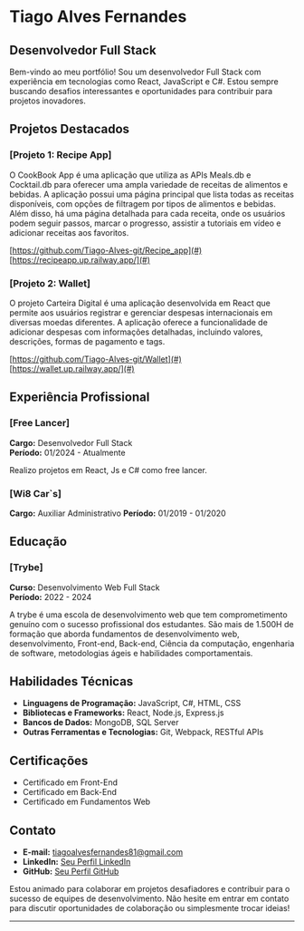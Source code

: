 # Tiago Alves Fernandes
## Desenvolvedor Full Stack

Bem-vindo ao meu portfólio! Sou um desenvolvedor Full Stack com experiência em tecnologias como React, JavaScript e C#. Estou sempre buscando desafios interessantes e oportunidades para contribuir para projetos inovadores.

## Projetos Destacados

### [Projeto 1: Recipe App]
O CookBook App é uma aplicação que utiliza as APIs Meals.db e Cocktail.db para oferecer uma ampla variedade de receitas de alimentos e bebidas. A aplicação possui uma página principal que lista todas as receitas disponíveis, com opções de filtragem por tipos de alimentos e bebidas. Além disso, há uma página detalhada para cada receita, onde os usuários podem seguir passos, marcar o progresso, assistir a tutoriais em vídeo e adicionar receitas aos favoritos.

[https://github.com/Tiago-Alves-git/Recipe_app](#)
[https://recipeapp.up.railway.app/](#)

### [Projeto 2: Wallet]
O projeto Carteira Digital é uma aplicação desenvolvida em React que permite aos usuários registrar e gerenciar despesas internacionais em diversas moedas diferentes. A aplicação oferece a funcionalidade de adicionar despesas com informações detalhadas, incluindo valores, descrições, formas de pagamento e tags.

[https://github.com/Tiago-Alves-git/Wallet](#)
[https://wallet.up.railway.app/](#)

## Experiência Profissional

### [Free Lancer]
**Cargo:** Desenvolvedor Full Stack  
**Período:** 01/2024 - Atualmente  

Realizo projetos em React, Js e C# como free lancer.

### [Wi8 Car`s]
**Cargo:** Auxiliar Administrativo 
**Período:** 01/2019 - 01/2020  

## Educação

### [Trybe]
**Curso:** Desenvolvimento Web Full Stack  
**Período:** 2022 - 2024  

A trybe é uma escola de desenvolvimento web que tem comprometimento genuíno com o sucesso profissional dos estudantes.
São mais de 1.500H de formação que aborda fundamentos de desenvolvimento web, desenvolvimento, Front-end, Back-end, Ciência da computação, engenharia de software, metodologias ágeis e habilidades comportamentais.

## Habilidades Técnicas

- **Linguagens de Programação:** JavaScript, C#, HTML, CSS
- **Bibliotecas e Frameworks:** React, Node.js, Express.js
- **Bancos de Dados:** MongoDB, SQL Server
- **Outras Ferramentas e Tecnologias:** Git, Webpack, RESTful APIs

## Certificações

- Certificado em Front-End
- Certificado em Back-End
- Certificado em Fundamentos Web

## Contato

- **E-mail:** tiagoalvesfernandes81@gmail.com
- **LinkedIn:** [Seu Perfil LinkedIn](https://www.linkedin.com/in/tiago-fernandes-b5854a17b/)
- **GitHub:** [Seu Perfil GitHub](https://github.com/Tiago-Alves-git)

Estou animado para colaborar em projetos desafiadores e contribuir para o sucesso de equipes de desenvolvimento. Não hesite em entrar em contato para discutir oportunidades de colaboração ou simplesmente trocar ideias!

---
